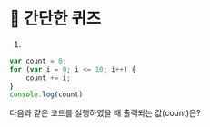 # 📝 간단한 퀴즈

1. 
```javascript
var count = 0;
for (var i = 0; i <= 10; i++) {
    count += i;
} 
console.log(count)
```
다음과 같은 코드를 실행하였을 때 출력되는 값(count)은?